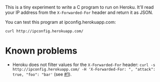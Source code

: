 This is a tiny experiment to write a C program to run on Heroku.
It'll read your IP address from the `X-Forwarded-For` header and return it as JSON.

You can test this program at ipconfig.herokuapp.com:

    curl http://ipconfig.herokuapp.com/

# Known problems

* Heroku does not filter values for the `X-Forwarded-For` header: `curl -s http://ipconfig.herokuapp.com/ -H 'X-Forwarded-For: ", "attack": true, "foo": "bar'` (see [#1](https://github.com/JanAhrens/ipconfig-http-server/issues/1)).
